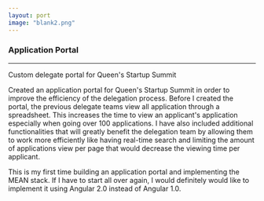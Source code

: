 ```yaml
---
layout: port
image: "blank2.png"
---
```


<div class="container">
	<div class="center">
		<h3 id="pTitle">Application Portal</h3>
		<hr id="hrP">
		<p id="pSubTitle">Custom delegate portal for Queen's Startup Summit</p>
	</div>
	<p>Created an application portal for Queen's Startup Summit in order to improve the efficiency of the delegation process. Before I created the portal, the previous delegate teams view all application through a spreadsheet. This increases the time to view an applicant's application especially when going over 100 applications. I have also included additional functionalities that will greatly benefit the delegation team by allowing them to work more efficiently like having real-time search and limiting the amount of applications view per page that would decrease the viewing time per applicant.</p>
	<p>This is my first time building an application portal and implementing the MEAN stack. If I have to start all over again, I would definitely would like to implement it using Angular 2.0 instead of Angular 1.0.</p>
</div>